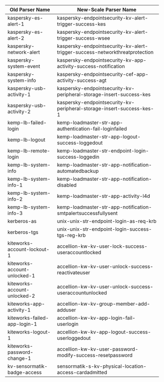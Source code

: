 | Old Parser Name              | New-Scale Parser Name                                                       |
| ---------------------------- | --------------------------------------------------------------------------- |
| kaspersky-es-alert-1         | kaspersky-endpointsecurity-kv-alert-trigger-success-kes                     |
| kaspersky-es-alert-2         | kaspersky-endpointsecurity-kv-alert-trigger-success-wsee                    |
| kaspersky-network-alert      | kaspersky-endpointsecurity-kv-alert-trigger-success-networkthreatprotection |
| kaspersky-system-event       | kaspersky-endpointsecurity-kv-app-activity-success-notification             |
| kaspersky-system-info        | kaspersky-endpointsecurity-cef-app-activity-success-agt                     |
| kaspersky-usb-activity-1     | kaspersky-endpointsecurity-kv-peripheral-storage-insert-success-kes         |
| kaspersky-usb-activity-2     | kaspersky-endpointsecurity-kv-peripheral-storage-insert-success-kes-1       |
| kemp-lb-failed-login         | kemp-loadmaster-str-app-authentication-fail-loginfailed                     |
| kemp-lb-logout               | kemp-loadmaster-str-app-logout-success-loggedout                            |
| kemp-lb-remote-login         | kemp-loadmaster-str-endpoint-login-success-loggedin                         |
| kemp-lb-system-info          | kemp-loadmaster-str-app-notification-automatedbackup                        |
| kemp-lb-system-info-1        | kemp-loadmaster-str-app-notification-disabled                               |
| kemp-lb-system-info-2        | kemp-loadmaster-str-app-activity-l4d                                        |
| kemp-lb-system-info-3        | kemp-loadmaster-str-app-notification-smtpalertsuccessfullysent              |
| kerberos-as                  | unix-unix-str-endpoint-login-as-req-krb                                     |
| kerberos-tgs                 | unix-unix-str-endpoint-login-success-tgs-reg-krb                            |
| kiteworks-account-lockout-1  | accellion-kw-kv-user-lock-success-useraccountlocked                         |
| kiteworks-account-unlocked-1 | accellion-kw-kv-user-unlock-success-reactivateuser                          |
| kiteworks-account-unlocked-2 | accellion-kw-kv-user-unlock-success-useraccountunlocked                     |
| kiteworks-app-activity-1     | accellion-kw-kv-group-member-add-adduser                                    |
| kiteworks-failed-app-login-1 | accellion-kw-kv-app-login-fail-userlogin                                    |
| kiteworks-logout-1           | accellion-kw-kv-app-logout-success-userloggedout                            |
| kiteworks-password-change-1  | accellion-kw-kv-user-password-modify-success-resetpassword                  |
| kv-sensormatik-badge-access  | sensormatik-s-kv-physical-location-access-cardadmitted                      |